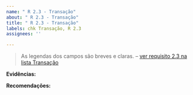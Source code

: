 ```yaml
---
name: " R 2.3 - Transação"
about: " R 2.3 - Transação"
title: " R 2.3 - Transação"
labels: chk Transação, R 2.3
assignees: ''

---
```


> As legendas dos campos são breves e claras.
> – [ver requisito 2.3 na lista Transação](https://amagovpt.github.io/kit-selo/checklists/checklist-transacao#n23)

**Evidências:**

 **Recomendações:**
